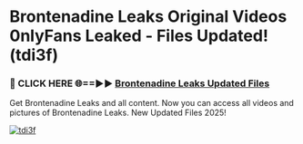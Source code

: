 # Brontenadine Leaks Original Videos 0nlyFans Leaked - Files Updated! (tdi3f)

<h3>🔴 CLICK HERE 🌐==►► <a href="https://tinyurl.com/3hn5wdd3" rel="nofollow">Brontenadine Leaks Updated Files</a></h3>

Get Brontenadine Leaks and all content. Now you can access all videos and pictures of Brontenadine Leaks. New Updated Files 2025!

[![tdi3f](https://i.imgur.com/4HnBqBT.gif)](https://tinyurl.com/3hn5wdd3)
